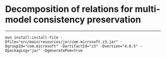 # Decomposition of relations for multi-model consistency preservation

---

```
mvn install:install-file -Dfile="src/main/resources/jar/com.microsoft.z3.jar" -DgroupId="com.microsoft" -DartifactId="z3" -Dversion="4.8.5" -Dpackaging="jar" -DgeneratePom=true
```
